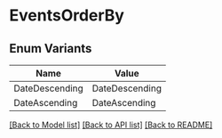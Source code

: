 # EventsOrderBy

## Enum Variants

| Name | Value |
|---- | -----|
| DateDescending | DateDescending |
| DateAscending | DateAscending |


[[Back to Model list]](../README.md#documentation-for-models) [[Back to API list]](../README.md#documentation-for-api-endpoints) [[Back to README]](../README.md)


